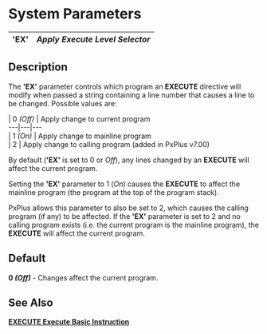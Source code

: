 # System Parameters

**'EX'** |  **_Apply Execute Level Selector_**  
---|---  
  
##  Description

The **'EX'** parameter controls which program an **EXECUTE** directive will modify when passed a string containing a line number that causes a line to be changed. Possible values are:

|  0 _(Off)_ |  Apply change to current program  
---|---|---  
|  1 _(On)_ |  Apply change to mainline program  
|  2 |  Apply change to calling program (added in PxPlus v7.00)  
  
By default (**'EX'** is set to 0 or _Off_), any lines changed by an **EXECUTE** will affect the current program.

Setting the **'EX'** parameter to 1 (_On_) causes the **EXECUTE** to affect the mainline program (the program at the top of the program stack). 

PxPlus allows this parameter to also be set to 2, which causes the calling program (if any) to be affected. If the **'EX'** parameter is set to 2 and no calling program exists (i.e. the current program is the mainline program), the **EXECUTE** will affect the current program.

##  Default

**0 _(Off)_** \- Changes affect the current program.

##  See Also

[**EXECUTE Execute Basic Instruction**](../directives/execute.md)
